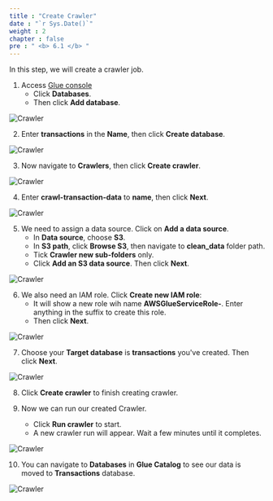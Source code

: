 ```yaml
---
title : "Create Crawler"
date : "`r Sys.Date()`"
weight : 2
chapter : false
pre : " <b> 6.1 </b> "
---
```



In this step, we will create a crawler job.

1. Access [Glue console](https://s3.console.aws.amazon.com/glue/home)
    + Click **Databases**.
    + Then click **Add database**.

![Crawler](images/6.datacrawler/01-create_database.png)

2. Enter **transactions** in the **Name**, then click **Create database**.

![Crawler](images/6.datacrawler/02-enter_db_name.png)

3. Now navigate to **Crawlers**, then click **Create crawler**.

![Crawler](images/6.datacrawler/03-create_crawler.png)

4. Enter **crawl-transaction-data** to **name**, then click **Next**.

![Crawler](images/6.datacrawler/04-enter_crawler_name.png)

5. We need to assign a data source. Click on **Add a data source**.
    + In **Data source**, choose **S3**.
    + In **S3 path**, click **Browse S3**, then navigate to **clean_data** folder path.
    + Tick **Crawler new sub-folders** only.
    + Click **Add an S3 data source**. Then click **Next**.

![Crawler](images/6.datacrawler/05-add_data_source.png)

6. We also need an IAM role. Click **Create new IAM role**:
    + It will show a new role wih name **AWSGlueServiceRole-**. Enter anything in the suffix to create this role.
    + Then click **Next**.

![Crawler](images/6.datacrawler/06-createiamrole.png)

7. Choose your **Target database** is **transactions** you've created. Then click **Next**.

![Crawler](images/6.datacrawler/07-choose_target_db.png)

8. Click **Create crawler** to finish creating crawler.

9. Now we can run our created Crawler.
    + Click **Run crawler** to start.
    + A new crawler run will appear. Wait a few minutes until it completes.

![Crawler](images/6.datacrawler/08-run_crawler.png)

10. You can navigate to **Databases** in **Glue Catalog** to see our data is moved to **Transactions** database.

![Crawler](images/6.datacrawler/09-created_database.png)